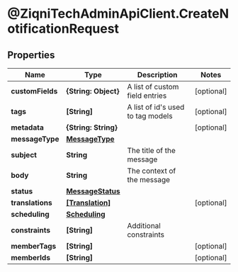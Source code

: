 # @ZiqniTechAdminApiClient.CreateNotificationRequest

## Properties

Name | Type | Description | Notes
------------ | ------------- | ------------- | -------------
**customFields** | **{String: Object}** | A list of custom field entries | [optional] 
**tags** | **[String]** | A list of id&#39;s used to tag models | [optional] 
**metadata** | **{String: String}** |  | [optional] 
**messageType** | [**MessageType**](MessageType.md) |  | 
**subject** | **String** | The title of the message | 
**body** | **String** | The context of the message | 
**status** | [**MessageStatus**](MessageStatus.md) |  | 
**translations** | [**[Translation]**](Translation.md) |  | [optional] 
**scheduling** | [**Scheduling**](Scheduling.md) |  | 
**constraints** | **[String]** | Additional constraints | 
**memberTags** | **[String]** |  | [optional] 
**memberIds** | **[String]** |  | [optional] 


